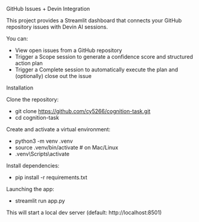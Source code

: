 GitHub Issues + Devin Integration

This project provides a Streamlit dashboard that connects your GitHub repository issues with Devin AI sessions.

You can:
- View open issues from a GitHub repository
- Trigger a Scope session to generate a confidence score and structured action plan
- Trigger a Complete session to automatically execute the plan and (optionally) close out the issue

Installation

Clone the repository:
- git clone https://github.com/cy5266/cognition-task.git
- cd cognition-task

Create and activate a virtual environment:
- python3 -m venv .venv
- source .venv/bin/activate   # on Mac/Linux
- .venv\Scripts\activate

Install dependencies:

- pip install -r requirements.txt


Launching the app:
- streamlit run app.py

This will start a local dev server (default: http://localhost:8501)

